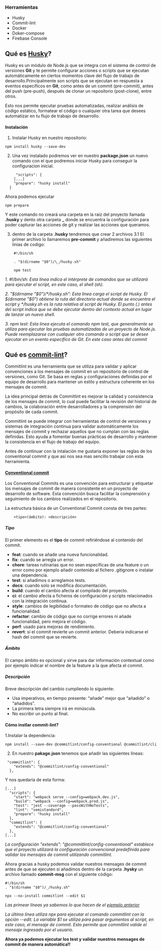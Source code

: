 ### Herramientas

- Husky
- Commit-lint
- Docker
- Doker-compose
- Firebase Console

## Qué es [Husky](https://typicode.github.io/husky/)?

Husky es un módulo de Node.js que se integra con el sistema de control de versiones **Git** y te permite configurar acciones o scripts que se ejecutan automáticamente en ciertos momentos clave del flujo de trabajo de desarrollo.Principalmente son scripts que se ejecutan en respuesta a eventos específicos en **Git**, como antes de un commit (pre-commit), antes del push (pre-push), después de clonar un repositorio (post-clone), entre otros.

Esto nos permite ejecutar pruebas automatizadas, realizar análisis de código estático, formatear el código o cualquier otra tarea que desees automatizar en tu flujo de trabajo de desarrollo.

#### Instalación

1. Instalar Husky en nuestro repositorio:

```
npm install husky --save-dev
```

2. Una vez instalado podremos ver en nuestro **package.json**
   un nuevo comando con el que podremos iniciar Husky para conseguir la configuracion inicial.

```
     "scripts": {
    [...]
    "prepare": "husky install"
  }

```

Ahora podemos ejecutar

```
npm prepare
```

Y este comando no creará una carpeta en la raiz del proyecto llamada **.husky** y dento otra carpeta **\_**
donde se encuentra la configuración para poder capturar las acciones de git y realizar las acciones que queramos.

3.  dentro de la carpeta **.husky** tendremos que crear 2 archivos
    3.1 El primer archivo lo llamaremos **pre-commit** y añadiremos las siguientes linias de codigo:

```
    #!/bin/sh

    . "$(dirname "$0")/\_/husky.sh"

    npm test

```

_1. #!/bin/sh: Esta línea indica el intérprete de comandos que se utilizará para ejecutar el script, en este caso, el shell (sh)._

_2. "$(dirname "$0")/*/husky.sh": Esta línea carga el script de Husky. El $(dirname "$0") obtiene la ruta del directorio actual donde se encuentra el script y */husky.sh es la ruta relativa al script de Husky. El punto (.) antes del script indica que se debe ejecutar dentro del contexto actual en lugar de lanzar un nuevo shell._

_3. npm test: Esta línea ejecuta el comando npm test, que generalmente se utiliza para ejecutar las pruebas automatizadas de un proyecto de Node.js. Puede reemplazarse con cualquier otro comando o script que se desee ejecutar en un evento específico de Git. En este caso antes del commit_

## Qué es [commit-lint](https://commitlint.js.org/#/)?

Commitlint es una herramienta que se utiliza para validar y aplicar convenciones a los mensajes de commit en un repositorio de control de versiones, como Git. Se basa en reglas y configuraciones definidas por el equipo de desarrollo para mantener un estilo y estructura coherente en los mensajes de commit.

La idea principal detrás de Commitlint es mejorar la calidad y consistencia de los mensajes de commit, lo cual puede facilitar la revisión del historial de cambios, la colaboración entre desarrolladores y la comprensión del propósito de cada commit.

Commitlint se puede integrar con herramientas de control de versiones y sistemas de integración continua para validar automáticamente los mensajes de commit y rechazar aquellos que no cumplan con las reglas definidas. Esto ayuda a fomentar buenas prácticas de desarrollo y mantener la consistencia en el flujo de trabajo del equipo.

Antes de continuar con la intalación me gustaria exponer las reglas de los conventional commit y que así nos sea mas sencillo trabajar con esta herramienta.

#### [Conventional commit](https://www.conventionalcommits.org/en/v1.0.0/)

Los Conventional Commits es una convención para estructurar y etiquetar los mensajes de commit de manera consistente en un proyecto de desarrollo de software. Esta convención busca facilitar la comprensión y seguimiento de los cambios realizados en el repositorio.

La estructura básica de un Conventional Commit consta de tres partes:

```
    <tipo>(ámbito): <descripción>
```

##### Tipo

El primer elemento es el **tipo** de commit refiriéndose al contenido del commit.

- **feat**: cuando se añade una nueva funcionalidad.
- **fix**: cuando se arregla un error.
- **chore**: tareas rutinarias que no sean específicas de una feature o un error como por ejemplo añadir contenido al fichero .gitignore o instalar una dependencia.
- **test**: si añadimos o arreglamos tests.
- **docs**: cuando solo se modifica documentación.
- **build**: cuando el cambio afecta al compilado del proyecto.
- **ci**: el cambio afecta a ficheros de configuración y scripts relacionados con la integración continua.
- **style**: cambios de legibilidad o formateo de código que no afecta a funcionalidad.
- **refactor**: cambio de código que no corrige errores ni añade funcionalidad, pero mejora el código.
- **perf**: usado para mejoras de rendimiento.
- **revert**: si el commit revierte un commit anterior. Debería indicarse el hash del commit que se revierte.

##### Ámbito

El campo ámbito es opcional y sirve para dar información contextual como por ejemplo indicar el nombre de la feature a la que afecta el commit.

##### Descripción

Breve descripción del cambio cumpliendo lo siguiente:

- Usa imperativos, en tiempo presente: “añade” mejor que “añadido” o “añadidos”.
- La primera letra siempre irá en minúscula.
- No escribir un punto al final.

#### Cómo instlar commit-lint?

1.Instalar la dependencia:

```
npm install --save-dev @commitlint/config-conventional @commitlint/cli
```

2. En nuestro **pakage.json** tenemos que añadir las siguientes líneas:

```
 "commitlint": {
    "extends": "@commitlint/config-conventional"
  },

```

Y nos quedaría de esta forma:

```
[...]
  "scripts": {
    "start": "webpack serve --config=webpack.dev.js",
    "build": "webpack --config=webpack.prod.js",
    "test": "jest --coverage --passWithNoTests",
    "lint": "semistandard",
    "prepare": "husky install"
  },
  "commitlint": {
    "extends": "@commitlint/config-conventional"
  },
[...]

```

_La configuración "extends": "@commitlint/config-conventional" establece que el proyecto utilizará la configuración convencional predefinida para validar los mensajes de commit utilizando commitlint._

Ahora gracias a husky podemos validar nuestros mensages de commit antes de que se ejecuten si añadimos dentro de la carpeta **.hysky** un archivo llamado **commit-msg**
con el siguiente código:

```
#!/bin/sh
. "$(dirname "$0")/_/husky.sh"

npx --no-install commitlint --edit $1

```

_Las primear líneas ya sabemos lo que hacen de el [ejemplo anterior](#qué-es-husky)_

_La última línea utiliza npx para ejecutar el comando commitlint con la opción --edit. La variable $1 se utiliza para pasar argumentos al script, en este caso, el mensaje de commit. Esto permite que commitlint valide el mensaje ingresado por el usuario._

**Ahora ya podemos ejecutar los test y validar nuestros mensages de commit de manera automática!!**
